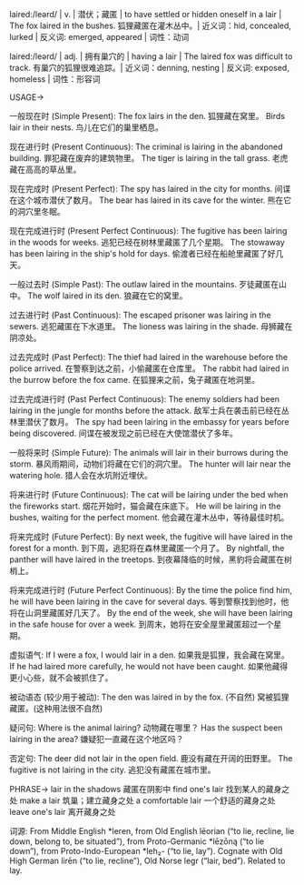 laired:/leərd/ | v. | 潜伏；藏匿 | to have settled or hidden oneself in a lair | The fox laired in the bushes. 狐狸藏匿在灌木丛中。| 近义词：hid, concealed, lurked | 反义词: emerged, appeared | 词性：动词

laired:/leərd/ | adj. | 拥有巢穴的 | having a lair | The laired fox was difficult to track.  有巢穴的狐狸很难追踪。| 近义词：denning, nesting | 反义词: exposed, homeless | 词性：形容词


USAGE->

一般现在时 (Simple Present):
The fox lairs in the den. 狐狸藏在窝里。
Birds lair in their nests. 鸟儿在它们的巢里栖息。

现在进行时 (Present Continuous):
The criminal is lairing in the abandoned building. 罪犯藏在废弃的建筑物里。
The tiger is lairing in the tall grass. 老虎藏在高高的草丛里。

现在完成时 (Present Perfect):
The spy has laired in the city for months. 间谍在这个城市潜伏了数月。
The bear has laired in its cave for the winter. 熊在它的洞穴里冬眠。


现在完成进行时 (Present Perfect Continuous):
The fugitive has been lairing in the woods for weeks. 逃犯已经在树林里藏匿了几个星期。
The stowaway has been lairing in the ship's hold for days. 偷渡者已经在船舱里藏匿了好几天。

一般过去时 (Simple Past):
The outlaw laired in the mountains. 歹徒藏匿在山中。
The wolf laired in its den. 狼藏在它的窝里。


过去进行时 (Past Continuous):
The escaped prisoner was lairing in the sewers. 逃犯藏匿在下水道里。
The lioness was lairing in the shade. 母狮藏在阴凉处。

过去完成时 (Past Perfect):
The thief had laired in the warehouse before the police arrived. 在警察到达之前，小偷藏匿在仓库里。
The rabbit had laired in the burrow before the fox came. 在狐狸来之前，兔子藏匿在地洞里。

过去完成进行时 (Past Perfect Continuous):
The enemy soldiers had been lairing in the jungle for months before the attack. 敌军士兵在袭击前已经在丛林里潜伏了数月。
The spy had been lairing in the embassy for years before being discovered. 间谍在被发现之前已经在大使馆潜伏了多年。

一般将来时 (Simple Future):
The animals will lair in their burrows during the storm. 暴风雨期间，动物们将藏在它们的洞穴里。
The hunter will lair near the watering hole. 猎人会在水坑附近埋伏。

将来进行时 (Future Continuous):
The cat will be lairing under the bed when the fireworks start.  烟花开始时，猫会藏在床底下。
He will be lairing in the bushes, waiting for the perfect moment. 他会藏在灌木丛中，等待最佳时机。


将来完成时 (Future Perfect):
By next week, the fugitive will have laired in the forest for a month. 到下周，逃犯将在森林里藏匿一个月了。
By nightfall, the panther will have laired in the treetops. 到夜幕降临的时候，黑豹将会藏匿在树梢上。


将来完成进行时 (Future Perfect Continuous):
By the time the police find him, he will have been lairing in the cave for several days. 等到警察找到他时，他将在山洞里藏匿好几天了。
By the end of the week, she will have been lairing in the safe house for over a week. 到周末，她将在安全屋里藏匿超过一个星期。


虚拟语气:
If I were a fox, I would lair in a den. 如果我是狐狸，我会藏在窝里。
If he had laired more carefully, he would not have been caught. 如果他藏得更小心些，就不会被抓住了。

被动语态 (较少用于被动):
The den was laired in by the fox. (不自然)  窝被狐狸藏匿。(这种用法很不自然)


疑问句:
Where is the animal lairing?  动物藏在哪里？
Has the suspect been lairing in the area? 嫌疑犯一直藏在这个地区吗？

否定句:
The deer did not lair in the open field. 鹿没有藏在开阔的田野里。
The fugitive is not lairing in the city. 逃犯没有藏匿在城市里。



PHRASE->
lair in the shadows 藏匿在阴影中
find one's lair 找到某人的藏身之处
make a lair 筑巢；建立藏身之处
a comfortable lair 一个舒适的藏身之处
leave one's lair 离开藏身之处



词源:  From Middle English *leren, from Old English lēorian (“to lie, recline, lie down, belong to, be situated”), from Proto-Germanic *lēzōną (“to lie down”), from Proto-Indo-European *leh₂- (“to lie, lay”). Cognate with Old High German lirēn (“to lie, recline”), Old Norse legr (“lair, bed”). Related to lay.
